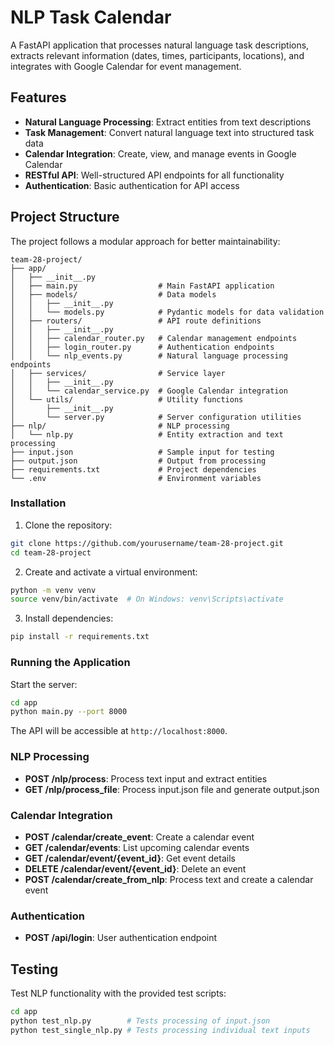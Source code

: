 # NLP Task Calendar

A FastAPI application that processes natural language task descriptions, extracts relevant information (dates, times, participants, locations), and integrates with Google Calendar for event management.

## Features

- **Natural Language Processing**: Extract entities from text descriptions
- **Task Management**: Convert natural language text into structured task data
- **Calendar Integration**: Create, view, and manage events in Google Calendar
- **RESTful API**: Well-structured API endpoints for all functionality
- **Authentication**: Basic authentication for API access

## Project Structure

The project follows a modular approach for better maintainability:

```
team-28-project/
├── app/
│   ├── __init__.py
│   ├── main.py                  # Main FastAPI application
│   ├── models/                  # Data models
│   │   ├── __init__.py
│   │   └── models.py            # Pydantic models for data validation
│   ├── routers/                 # API route definitions
│   │   ├── __init__.py
│   │   ├── calendar_router.py   # Calendar management endpoints
│   │   ├── login_router.py      # Authentication endpoints
│   │   └── nlp_events.py        # Natural language processing endpoints
│   ├── services/                # Service layer
│   │   ├── __init__.py
│   │   └── calendar_service.py  # Google Calendar integration
│   └── utils/                   # Utility functions
│       ├── __init__.py
│       └── server.py            # Server configuration utilities
├── nlp/                         # NLP processing
│   └── nlp.py                   # Entity extraction and text processing
├── input.json                   # Sample input for testing
├── output.json                  # Output from processing
├── requirements.txt             # Project dependencies
└── .env                         # Environment variables
```


### Installation

1. Clone the repository:
```bash
git clone https://github.com/yourusername/team-28-project.git
cd team-28-project
```

2. Create and activate a virtual environment:
```bash
python -m venv venv
source venv/bin/activate  # On Windows: venv\Scripts\activate
```

3. Install dependencies:
```bash
pip install -r requirements.txt
```


### Running the Application

Start the server:
```bash
cd app
python main.py --port 8000
```

The API will be accessible at `http://localhost:8000`.


### NLP Processing

- **POST /nlp/process**: Process text input and extract entities
- **GET /nlp/process_file**: Process input.json file and generate output.json

### Calendar Integration

- **POST /calendar/create_event**: Create a calendar event
- **GET /calendar/events**: List upcoming calendar events
- **GET /calendar/event/{event_id}**: Get event details
- **DELETE /calendar/event/{event_id}**: Delete an event
- **POST /calendar/create_from_nlp**: Process text and create a calendar event

### Authentication

- **POST /api/login**: User authentication endpoint

## Testing

Test NLP functionality with the provided test scripts:

```bash
cd app
python test_nlp.py        # Tests processing of input.json
python test_single_nlp.py # Tests processing individual text inputs
```


